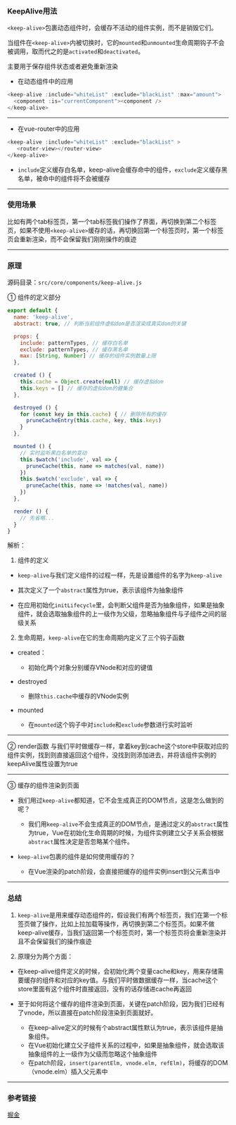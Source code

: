 ### KeepAlive用法
`<keep-alive>`包裹动态组件时，会缓存不活动的组件实例，而不是销毁它们。

当组件在`<keep-alive>`内被切换时，它的`mounted`和`unmounted`生命周期钩子不会被调用，取而代之的是`activated`和`deactivated`。

主要用于保存组件状态或者避免重新渲染

+ 在动态组件中的应用
```js
<keep-alive :include="whiteList" :exclude="blackList" :max="amount">
  <component :is="currentComponent"><component />
</keep-alive>
```
---
+ 在vue-router中的应用
```js
<keep-alive :include="whiteList" :exclude="blackList" >
   <router-view></router-view>
</keep-alive>
```

+ `include`定义缓存白名单，keep-alive会缓存命中的组件，`exclude`定义缓存黑名单，被命中的组件将不会被缓存

---

### 使用场景
比如有两个tab标签页，第一个tab标签我们操作了界面，再切换到第二个标签页，如果不使用`<keep-alive>`缓存的话，再切换回第一个标签页时，第一个标签页会重新渲染，而不会保留我们刚刚操作的痕迹

---

### 原理
源码目录：`src/core/components/keep-alive.js`

① 组件的定义部分

```js
export default {
  name: 'keep-alive',
  abstract: true, // 判断当前组件虚拟dom是否渲染成真实dom的关键

  props: {
    include: patternTypes, // 缓存白名单
    exclude: patternTypes, // 缓存黑名单
    max: [String, Number] // 缓存的组件实例数量上限
  },

  created () {
    this.cache = Object.create(null) // 缓存虚拟dom
    this.keys = [] // 缓存的虚拟dom的健集合
  },

  destroyed () {
    for (const key in this.cache) { // 删除所有的缓存
      pruneCacheEntry(this.cache, key, this.keys)
    }
  },

  mounted () {
    // 实时监听黑白名单的变动
    this.$watch('include', val => {
      pruneCache(this, name => matches(val, name))
    })
    this.$watch('exclude', val => {
      pruneCache(this, name => !matches(val, name))
    })
  },

  render () {
    // 先省略...
  }
}
```
解析：
1. 组件的定义

+ `keep-alive`与我们定义组件的过程一样，先是设置组件的名字为`keep-alive`

+ 其次定义了一个`abstract`属性为true，表示该组件为抽象组件

+ 在应用初始化`initLifecycle`里，会判断父组件是否为抽象组件，如果是抽象组件，就会选取抽象组件的上一级作为父级，忽略抽象组件与子组件之间的层级关系

2. 生命周期，`keep-alive`在它的生命周期内定义了三个钩子函数
+ created：
  + 初始化两个对象分别缓存VNode和对应的键值

+ destroyed
  + 删除`this.cache`中缓存的VNode实例

+ mounted
  + 在`mounted`这个钩子中对`include`和`exclude`参数进行实时监听

---

② render函数
与我们平时做缓存一样，拿着key到cache这个store中获取对应的组件实例，找到则直接返回这个组件，没找到则添加进去，并将该组件实例的keepAlive属性设置为true

---

③ 缓存的组件渲染到页面
+ 我们用过`keep-alive`都知道，它不会生成真正的DOM节点，这是怎么做到的呢？ 

  + 我们用`keep-alive`不会生成真正的DOM节点，是通过定义的`abstract`属性为true，Vue在初始化生命周期的时候，为组件实例建立父子关系会根据`abstract`属性决定是否忽略某个组件。

+ `keep-alive`包裹的组件是如何使用缓存的？
  + 在Vue渲染的patch阶段，会直接把缓存的组件实例insert到父元素当中

---

### 总结
1. `keep-alive`是用来缓存动态组件的，假设我们有两个标签页，我们在第一个标签页做了操作，比如上拉加载等操作，再切换到第二个标签页。如果不做keep-alive缓存，当我们返回第一个标签页时，第一个标签页将会重新渲染并且不会保留我们的操作痕迹

2. 原理分为两个方面：
+ 在keep-alive组件定义的时候，会初始化两个变量cache和key，用来存储需要缓存的组件和对应的key值。与我们平时做数据缓存一样，当cache这个store里面有这个组件时直接返回，没有的话存储进cache再返回

+ 至于如何将这个缓存的组件渲染到页面，关键在patch阶段，因为我们已经有了vnode，所以直接在patch阶段渲染到页面就好。
  + 在keep-alive定义的时候有个abstract属性默认为true，表示该组件是抽象组件。
  + 在Vue初始化建立父子组件关系的过程中，如果是抽象组件，就会选取该抽象组件的上一级作为父级而忽略这个抽象组件
  + 在patch阶段，`insert(parentElm, vnode.elm, refElm)`，将缓存的DOM（vnode.elm）插入父元素中

---

### 参考链接
[掘金](https://juejin.cn/post/6844903837770203144)
